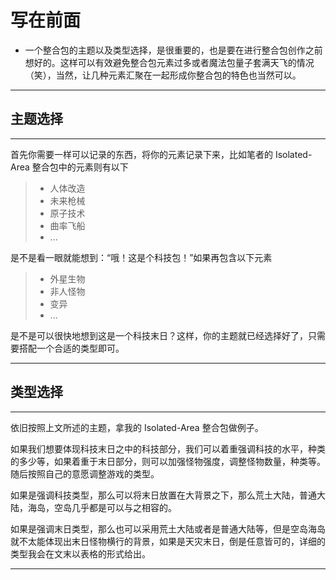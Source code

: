 # 写在前面

* 一个整合包的主题以及类型选择，是很重要的，也是要在进行整合包创作之前想好的。这样可以有效避免整合包元素过多或者魔法包量子套满天飞的情况（笑），当然，让几种元素汇聚在一起形成你整合包的特色也当然可以。

***

## 主题选择

***

首先你需要一样可以记录的东西，将你的元素记录下来，比如笔者的 Isolated-Area 整合包中的元素则有以下

>* 人体改造
>* 未来枪械
>* 原子技术
>* 曲率飞船
>* ...

是不是看一眼就能想到：“哦！这是个科技包！”如果再包含以下元素

>* 外星生物
>* 非人怪物
>* 变异
>* ...

是不是可以很快地想到这是一个科技末日？这样，你的主题就已经选择好了，只需要搭配一个合适的类型即可。

***

## 类型选择

***

依旧按照上文所述的主题，拿我的 Isolated-Area 整合包做例子。

如果我们想要体现科技末日之中的科技部分，我们可以着重强调科技的水平，种类的多少等，如果着重于末日部分，则可以加强怪物强度，调整怪物数量，种类等。随后按照自己的意愿调整游戏的类型。

如果是强调科技类型，那么可以将末日放置在大背景之下，那么荒土大陆，普通大陆，海岛，空岛几乎都是可以与之相容的。

如果是强调末日类型，那么也可以采用荒土大陆或者是普通大陆等，但是空岛海岛就不太能体现出末日怪物横行的背景，如果是天灾末日，倒是任意皆可的，详细的类型我会在文末以表格的形式给出。

***
